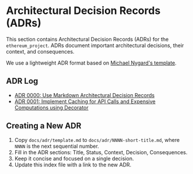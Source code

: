 # Architectural Decision Records (ADRs)

This section contains Architectural Decision Records (ADRs) for the `ethereum_project`. ADRs document important architectural decisions, their context, and consequences.

We use a lightweight ADR format based on [Michael Nygard's template](http://thinkrelevance.com/blog/2011/11/15/documenting-architecture-decisions).

## ADR Log

*   [ADR 0000: Use Markdown Architectural Decision Records](0000-use-markdown-architectural-decision-records.md)
*   [ADR 0001: Implement Caching for API Calls and Expensive Computations using Decorator](0001-caching-decorator.md)

<!-- TODO: Add more ADRs as significant architectural decisions are made. -->

## Creating a New ADR

1.  Copy `docs/adr/template.md` to `docs/adr/NNNN-short-title.md`, where `NNNN` is the next sequential number.
2.  Fill in the ADR sections: Title, Status, Context, Decision, Consequences.
3.  Keep it concise and focused on a single decision.
4.  Update this index file with a link to the new ADR. 